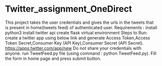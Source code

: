 # Twitter_assignment_OneDirect
This project takes the user credentials and gives the urls in the tweets that is present in home(tweets feed) of authenticated user.  Requirements : install python3 install twitter api create flask virtual environment   Steps to Run:  create a twitter app using below link and generate Access Token,Access Token Secret,Consumer Key (API Key),Consumer Secret (API Secret).    https://apps.twitter.com/app/new  Do not share your credentials with anyone.  run TweetFeed.py file (using command : python TweetFeed.py).  Fill the form in home page and press submit button.
